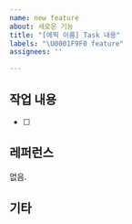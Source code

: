 ```yaml
---
name: new feature
about: 새로운 기능
title: "[에픽 이름] Task 내용"
labels: "\U0001F9F0 feature"
assignees: ''

---
```


## 작업 내용
- [ ] 

## 레퍼런스
없음.

## 기타
